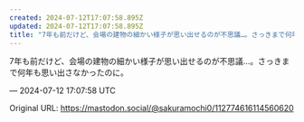 ```yaml
---
created: 2024-07-12T17:07:58.895Z
updated: 2024-07-12T17:07:58.895Z
title: "7年も前だけど、会場の建物の細かい様子が思い出せるのが不思議…。さっきまで何年も[...]"
---
```


<p>7年も前だけど、会場の建物の細かい様子が思い出せるのが不思議…。さっきまで何年も思い出さなかったのに。</p>

&mdash; 2024-07-12 17:07:58 UTC

Original URL: https://mastodon.social/@sakuramochi0/112774616114560620
